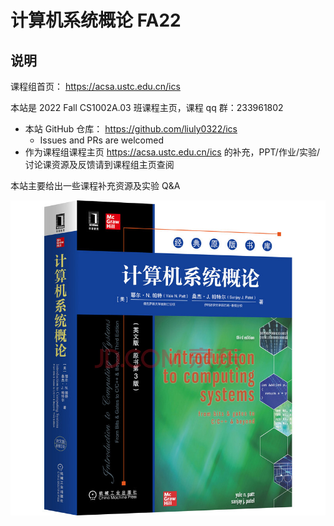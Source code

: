 # 计算机系统概论 FA22

## 说明

课程组首页： <https://acsa.ustc.edu.cn/ics>

本站是 2022 Fall CS1002A.03 班课程主页，课程 qq 群：233961802

- 本站 GitHub 仓库： <https://github.com/liuly0322/ics>
  - Issues and PRs are welcomed
- 作为课程组课程主页 <https://acsa.ustc.edu.cn/ics> 的补充，PPT/作业/实验/讨论课资源及反馈请到课程组主页查阅

本站主要给出一些课程补充资源及实验 Q&A

![](images/ICS-3rd.jpg)
